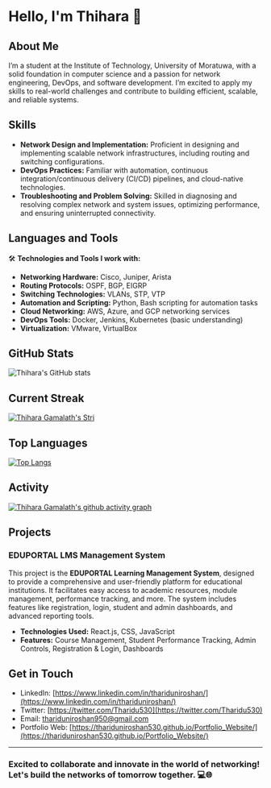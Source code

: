 # Hello, I'm Thihara 👋

## About Me  
I’m a student at the Institute of Technology, University of Moratuwa, with a solid foundation in computer science and a passion for network engineering, DevOps, and software development. I’m excited to apply my skills to real-world challenges and contribute to building efficient, scalable, and reliable systems.

## Skills  
- **Network Design and Implementation:** Proficient in designing and implementing scalable network infrastructures, including routing and switching configurations.  
- **DevOps Practices:** Familiar with automation, continuous integration/continuous delivery (CI/CD) pipelines, and cloud-native technologies.  
- **Troubleshooting and Problem Solving:** Skilled in diagnosing and resolving complex network and system issues, optimizing performance, and ensuring uninterrupted connectivity.

## Languages and Tools  
🛠️ **Technologies and Tools I work with:**  
- **Networking Hardware:** Cisco, Juniper, Arista  
- **Routing Protocols:** OSPF, BGP, EIGRP  
- **Switching Technologies:** VLANs, STP, VTP  
- **Automation and Scripting:** Python, Bash scripting for automation tasks  
- **Cloud Networking:** AWS, Azure, and GCP networking services  
- **DevOps Tools:** Docker, Jenkins, Kubernetes (basic understanding)  
- **Virtualization:** VMware, VirtualBox  

## GitHub Stats  
![Thihara's GitHub stats](https://github-readme-stats.vercel.app/api?username=ThiharaGamalath&show_icons=true&theme=radical)

## Current Streak  
[![Thihara Gamalath's Stri](https://streak-stats.demolab.com?user=ThiharaGamalath&theme=dark&border_radius=7&mode=weekly)](https://git.io/streak-stats)

## Top Languages  
[![Top Langs](https://github-readme-stats.vercel.app/api/top-langs/?username=ThiharaGamalath&layout=compact&&show_icons=true&theme=radical)](https://github.com/anuraghazra/github-readme-stats)

## Activity  
[![Thihara Gamalath's github activity graph](https://github-readme-activity-graph.vercel.app/graph?username=ThiharaGamalath&bg_color=ffffff&color=ff047d&line=9e4c98&point=403d3d&area=true&hide_border=true)](https://github.com/ashutosh00710/github-readme-activity-graph)

## Projects  

### EDUPORTAL LMS Management System  
This project is the **EDUPORTAL Learning Management System**, designed to provide a comprehensive and user-friendly platform for educational institutions. It facilitates easy access to academic resources, module management, performance tracking, and more. The system includes features like registration, login, student and admin dashboards, and advanced reporting tools.  
- **Technologies Used:** React.js, CSS, JavaScript  
- **Features:** Course Management, Student Performance Tracking, Admin Controls, Registration & Login, Dashboards
 

## Get in Touch  
- LinkedIn: [https://www.linkedin.com/in/thariduniroshan/](https://www.linkedin.com/in/thariduniroshan/)  
- Twitter: [https://twitter.com/Tharidu530](https://twitter.com/Tharidu530)  
- Email: [thariduniroshan950@gmail.com](mailto:thariduniroshan950@gmail.com)  
- Portfolio Web: [https://thariduniroshan530.github.io/Portfolio_Website/](https://thariduniroshan530.github.io/Portfolio_Website/)

---

### Excited to collaborate and innovate in the world of networking! Let's build the networks of tomorrow together. 💻🌐
